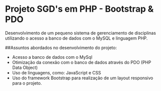 Projeto SGD's em PHP - Bootstrap & PDO
======================================

Desenvolvimento de um pequeno sistema de gerenciamento de disciplinas utilizando o acesso a banco de dados com o MySQL e linguagem PHP.

##Assuntos abordados no desenvolvimento do projeto:

- Acesso a banco de dados com o MySql
- Otimização da conexão com o banco de dados através do PDO (PHP Data Object)
- Uso de linguagens, como: JavaScript e CSS
- Uso do framework Bootstrap para realização de um layout responsivo para o projeto.

